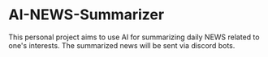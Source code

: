 # AI-NEWS-Summarizer
This personal project aims to use AI for summarizing daily NEWS related to one's interests.
The summarized news will be sent via discord bots.
